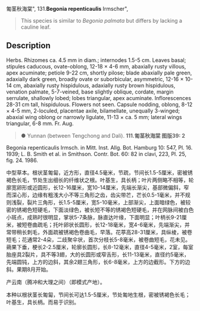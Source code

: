 匍茎秋海棠",
131.**Begonia repenticaulis** Irmscher",

> This species is similar to *Begonia palmata* but differs by lacking a cauline leaf.

## Description
Herbs. Rhizomes ca. 4.5 mm in diam.; internodes 1.5-5 cm. Leaves basal; stipules caducous, ovate-oblong, 12-18 × 4-6 mm, abaxially rusty villous, apex acuminate; petiole 9-22 cm, shortly pilose; blade abaxially pale green, adaxially dark green, broadly ovate or suborbicular, asymmetric, 12-16 × 10-14 cm, abaxially rusty hispidulous, adaxially rusty brown hispidulous, venation palmate, 5-7-veined, base slightly oblique, cordate, margin serrulate, shallowly lobed; lobes triangular, apex acuminate. Inflorescences 28-31 cm tall, hispidulous. Flowers not seen. Capsule nodding, oblong, 8-12 × 4-5 mm, 2-loculed, placentae axile, bilamellate, unequally 3-winged; abaxial wing oblong or narrowly ligulate, 11-13 × ca. 5 mm; lateral wings triangular, 6-8 mm. Fr. Aug.

> ● Yunnan (between Tengchong and Dali).
**111.匍茎秋海棠 图版39: 2**

Begonia repenticaulis Irmsch. in Mitt. Inst. Allg. Bot. Hamburg 10: 547, Pl. 16. 1939; L. B. Smith et al. in Smithson. Contr. Bot. 60: 82 in clavi, 223, Pl. 25, fig. 24. 1986.

中型草本。根状茎匍匐，近方形，直径4.5毫米，节疏，节间长1.5-5厘米，密被锈褐色长毛，节处生出细长的纤维状之根。叶基生，具长柄；叶片两侧略不相等，轮廓宽卵形或近圆形，长12-16厘米，宽10-14厘米，先端长渐尖，基部微偏斜，窄而深心形，边缘有粗浅大小不等三角形之齿，齿尖带芒，芒长0.5-1毫米，并不规则浅裂，裂片三角形，长1.5-5厘米，宽5-10毫米，上部渐尖，上面暗绿色，被较密的锈褐色短硬毛，下面淡绿色，被长短不等的锈褐色短硬毛，并在网脉间被白色小斑点，成熟时很明显，掌状5-7条脉，脉直达叶缘，下面明显；叶柄长9-21厘米，被短卷曲疏毛；托叶卵状长圆形，长12-18毫米，宽4-6毫米，先端渐尖，并常带稍长刺毛，外面疏被锈褐色卷曲毛，早落。花葶高28-31厘米，具纵棱，被卷短毛；花通常2-4朵，二歧聚伞状，首次分枝长5-8毫米，被卷曲短毛，花未见。蒴果下垂，梗长2-2.5厘米，轮廓长圆形，长8-12毫米，直径4-5毫米，2室，每室胎座具2裂片，具不等3翅，大的长圆形或窄舌形，长11-13毫米，直径约5毫米，先端圆钝，上方的边斜，其余2翅三角形，长6-8毫米，上方的边截形。下方的边斜。果期8月开始。

产云南（腾冲和大理之间）（即模式产地）。

本种以根状茎长匍匐，节间长可达1.5-5厘米，节处匍地生根，密被锈褐色长毛；叶基生，具长柄。而易于识别。
